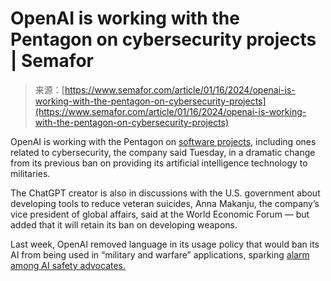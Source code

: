 <!--yml
category: 未分类
date: 2024-05-27 14:49:14
-->

# OpenAI is working with the Pentagon on cybersecurity projects | Semafor

> 来源：[https://www.semafor.com/article/01/16/2024/openai-is-working-with-the-pentagon-on-cybersecurity-projects](https://www.semafor.com/article/01/16/2024/openai-is-working-with-the-pentagon-on-cybersecurity-projects)

OpenAI is working with the Pentagon on [software projects](https://www.bloomberg.com/news/articles/2024-01-16/openai-working-with-us-military-on-cybersecurity-tools-for-veterans), including ones related to cybersecurity, the company said Tuesday, in a dramatic change from its previous ban on providing its artificial intelligence technology to militaries.

The ChatGPT creator is also in discussions with the U.S. government about developing tools to reduce veteran suicides, Anna Makanju, the company’s vice president of global affairs, said at the World Economic Forum — but added that it will retain its ban on developing weapons.

Last week, OpenAI removed language in its usage policy that would ban its AI from being used in “military and warfare” applications, sparking [alarm among AI safety advocates.](https://theintercept.com/2024/01/12/open-ai-military-ban-chatgpt/?utm_source=substack&utm_medium=email)